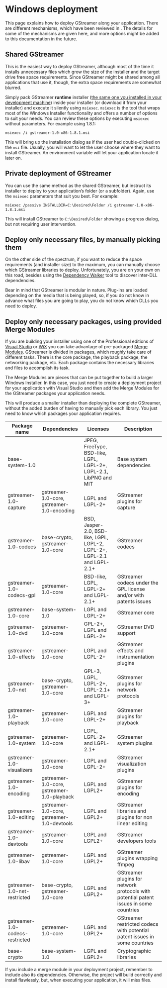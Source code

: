 # Windows deployment

This page explains how to deploy GStreamer along your
application. There are different mechanisms, which have been reviewed
in [](deploying-your-application.md). The details for some of the
mechanisms are given here, and more options might be added to this
documentation in the future.

## Shared GStreamer

This is the easiest way to deploy GStreamer, although most of the time
it installs unnecessary files which grow the size of the installer and
the target drive free space requirements. Since GStreamer might be shared
among all applications that use it, though, the extra space requirements
are somewhat blurred.

Simply pack GStreamer  **runtime**  installer ([the same one you
installed in your development machine](installing-on-windows.md))
inside your installer (or download it from your installer) and execute
it silently using `msiexec`. `msiexec` is the tool that wraps most of
the Windows Installer functionality and offers a number of options to
suit your needs. You can review these options by
executing `msiexec` without parameters. For example using 1.8.1:

```
msiexec /i gstreamer-1.0-x86-1.8.1.msi
```

This will bring up the installation dialog as if the user had
double-clicked on the `msi` file. Usually, you will want to let the user
choose where they want to install GStreamer. An environment variable will
let your application locate it later on.

## Private deployment of GStreamer

You can use the same method as the shared GStreamer, but instruct its
installer to deploy to your application’s folder (or a
subfolder). Again, use the `msiexec` parameters that suit you best. For
example:

```
msiexec /passive INSTALLDIR=C:\Desired\Folder /i gstreamer-1.0-x86-1.8.1.msi
```

This will install GStreamer to `C:\Desired\Folder`  showing a progress
dialog, but not requiring user intervention.

## Deploy only necessary files, by manually picking them

On the other side of the spectrum, if you want to reduce the space
requirements (and installer size) to the maximum, you can manually
choose which GStreamer libraries to deploy. Unfortunately, you are on
your own on this road, besides using the [Dependency
Walker](http://www.dependencywalker.com/) tool to discover inter-DLL
dependencies.

Bear in mind that GStreamer is modular in nature. Plug-ins are loaded
depending on the media that is being played, so, if you do not know in
advance what files you are going to play, you do not know which DLLs you
need to deploy.

## Deploy only necessary packages, using provided Merge Modules

If you are building your installer using one of the Professional
editions of [Visual
Studio](http://www.microsoft.com/visualstudio/en-us/products/2010-editions/professional/overview)
or [WiX](http://wix.sf.net) you can take advantage of pre-packaged
[Merge
Modules](http://msdn.microsoft.com/en-us/library/windows/desktop/aa369820\(v=vs.85\).aspx).
GStreamer is divided in packages, which roughly take care of
different tasks. There is the core package, the playback package, the
networking package, etc. Each package contains the necessary libraries
and files to accomplish its task.

The Merge Modules are pieces that can be put together to build a larger
Windows Installer. In this case, you just need to create a deployment
project for your application with Visual Studio and then add the Merge
Modules for the GStreamer packages your application needs.

This will produce a smaller installer than deploying the complete
GStreamer, without the added burden of having to manually pick each
library. You just need to know which packages your application requires.

| Package name | Dependencies | Licenses | Description |
|--------------|--------------|----------|-------------|
| base-system-1.0  | |JPEG, FreeType, BSD-like, LGPL, LGPL-2+, LGPL-2.1, LibPNG and MIT | Base system dependencies |
| gstreamer-1.0-capture | gstreamer-1.0-core, gstreamer-1.0-encoding | LGPL and LGPL-2+ | GStreamer plugins for capture |
| gstreamer-1.0-codecs | base-crypto, gstreamer-1.0-core | BSD, Jasper-2.0, BSD-like, LGPL, LGPL-2, LGPL-2+, LGPL-2.1 and LGPL-2.1+ | GStreamer codecs |
| gstreamer-1.0-codecs-gpl | gstreamer-1.0-core | BSD-like, LGPL, LGPL-2+ and LGPL-2.1+ | GStreamer codecs under the GPL license and/or with patents issues |
| gstreamer-1.0-core | base-system-1.0 | LGPL and LGPL-2+ | GStreamer core |
| gstreamer-1.0-dvd | gstreamer-1.0-core | GPL-2+, LGPL and LGPL-2+ | GStreamer DVD support |
| gstreamer-1.0-effects | gstreamer-1.0-core | LGPL and LGPL-2+ | GStreamer effects and instrumentation plugins |
| gstreamer-1.0-net | base-crypto, gstreamer-1.0-core | GPL-3, LGPL, LGPL-2+, LGPL-2.1+ and LGPL-3+ | GStreamer plugins for network protocols |
| gstreamer-1.0-playback | gstreamer-1.0-core | LGPL and LGPL-2+ | GStreamer plugins for playback |
| gstreamer-1.0-system | gstreamer-1.0-core | LGPL, LGPL-2+ and LGPL-2.1+ | GStreamer system plugins |
| gstreamer-1.0-visualizers | gstreamer-1.0-core | LGPL and LGPL-2+ | GStreamer visualization plugins |
| gstreamer-1.0-encoding | gstreamer-1.0-core, gstreamer-1.0-playback | LGPL and LGPL2+ | GStreamer plugins for encoding |
| gstreamer-1.0-editing | gstreamer-1.0-core, gstreamer-1.0-devtools | LGPL and LGPL2+ | GStreamer libraries and plugins for non linear editing |
| gstreamer-1.0-devtools | gstreamer-1.0-core | LGPL and LGPL2+ | GStreamer developers tools |
| gstreamer-1.0-libav | gstreamer-1.0-core | LGPL and LGPL2+ | GStreamer plugins wrapping ffmpeg |
| gstreamer-1.0-net-restricted | base-crypto, gstreamer-1.0-core | LGPL and LGPL2+ | GStreamer plugins for network protocols with potential patent issues in some countries |
| gstreamer-1.0-codecs-restricted | gstreamer-1.0-core | LGPL and LGPL2+ | GStreamer restricted codecs with potential patent issues in some countries |
| base-crypto | base-system-1.0 | LGPL and LGPL2+ | Cryptographic libraries |


If you include a merge module in your deployment project, remember to
include also its dependencies. Otherwise, the project will build
correctly and install flawlessly, but, when executing your application,
it will miss files.